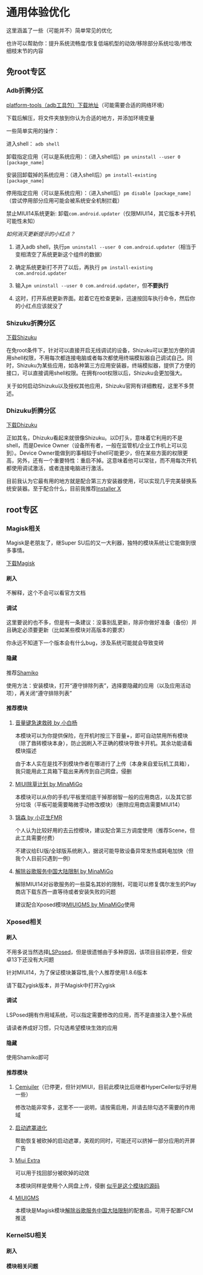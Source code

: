 # 通用体验优化

这里涵盖了一些（可能并不）简单常见的优化

也许可以帮助你：提升系统流畅度/恢复低端机型的动效/移除部分系统垃圾/修改细枝末节的内容

## 免root专区
### Adb折腾分区
[platform-tools（adb工具包）下载地址](https://developer.android.com/tools/releases/platform-tools)（可能需要合适的网络环境）

下载后解压，将文件夹放到你认为合适的地方，并添加环境变量

一些简单实用的操作：

进入shell： `adb shell`

卸载指定应用（可以是系统应用）：（进入shell后）`pm uninstall --user 0 [package_name]`

安装回卸载掉的系统应用：（进入shell后）`pm install-existing [package_name]`

停用指定应用（可以是系统应用）：（进入shell后）`pm disable [package_name]`（尝试停用部分应用可能会被系统安全机制拦截）

禁止MIUI14系统更新: 卸载`com.android.updater`（仅限MIUI14，其它版本卡开机可能性未知）

*如何消灭更新提示的小红点？*

1. 进入adb shell，执行`pm uninstall --user 0 com.android.updater`（相当于变相清空了系统更新这个组件的数据）

2. 确定系统更新打不开了以后，再执行 `pm install-existing com.android.updater`

3. 输入`pm uninstall --user 0 com.android.updater`，但**不要执行**

4. 这时，打开系统更新界面。趁着它在检查更新，迅速按回车执行命令，然后你的小红点应该就没了



### Shizuku折腾分区

[下载Shizuku](https://shizuku.rikka.app/)

在免root条件下，针对可以直接开启无线调试的设备，Shizuku可以更加方便的调用shell权限，不用每次都连接电脑或者每次都使用终端模拟器自己调试自己。同时，Shizuku为某些应用，如各种第三方应用安装器，终端模拟器，提供了方便的接口，可以直接调用shell权限。在拥有root权限以后，Shizuku会更加强大。

关于如何启动Shizuku以及授权其他应用，Shizuku官网有详细教程，这里不多赘述。

### Dhizuku折腾分区

[下载Dhizuku](https://github.com/iamr0s/Dhizuku/releases)

正如其名，Dhizuku看起来就很像Shizuku。以D打头，意味着它利用的不是shell，而是Device Owner（设备所有者，一般在监管机/企业工作机上可以见到）。Device Owner能做到的事相较于shell可能更少，但在某些方面的权限更高，另外，还有一个重要特性：重启不掉。这意味着他可以常驻，而不用每次开机都使用调试激活，或者连接电脑进行激活。

目前我认为它最有用的地方就是配合第三方安装器使用，可以实现几乎完美替换系统安装器。至于配合什么，目前我推荐[Installer X](https://github.com/iamr0s/InstallerX/releases/tag/v1.7)

## root专区

### Magisk相关

Magisk是老朋友了，继Super SU后的又一大利器，独特的模块系统让它能做到很多事情。

[下载Magisk](https://github.com/topjohnwu/Magisk/releases/)

#### 刷入

不解释，这个不会可以看官方文档
#### 调试

这里要说的也不多，但是有一条建议：没事别乱更新，除非你做好准备（备份）并且确定必须要更新（比如某些模块对高版本的要求）

你永远不知道下一个版本会有什么bug，涉及系统可能就会导致变砖
#### 隐藏
推荐[Shamiko](https://github.com/LSPosed/LSPosed.github.io/releases)

使用方法：安装模块，打开“遵守排除列表”，选择要隐藏的应用（以及应用活动项），再关闭“遵守排除列表”

#### 推荐模块

1. [音量键急速救砖 by 小白杨](https://jackwhitepiao.lanzv.com/iLL0f1mh6maj)

    本模块可以为你提供保险，在开机时按三下音量+，即可自动禁用所有模块（除了救砖模块本身），防止因刷入不正确的模块导致卡开机。其余功能请看模块描述

    由于本人实在是找不到模块作者在哪进行了上传（本身来自爱玩机工具箱），我只能用此工具箱下载出来再传到自己网盘，侵删

2. [MIUI除草计划 by MinaMiGo](https://blog.minamigo.moe/archives/811)

    本模块可以从你的手机/平板里彻底干掉那弱智一般的应用商店，以及其它部分垃圾（平板可能需要略微手动修改模块）（删除应用商店需要MIUI14）

3. [锦森 by 小花生FMR](https://github.com/Jinsens/Jinsen/releases/tag/Jinsen)

    个人认为比较好用的去云控模块，建议配合第三方调度使用（推荐Scene，但此工具需要付费）

    不建议给EU版/全球版系统刷入，据说可能导致设备异常发热或耗电加快（但我个人目前只遇到一例）

4. [解除谷歌服务中国大陆限制 by MinaMiGo](https://blog.minamigo.moe/archives/1123)

    解除MIUI14对谷歌服务的一些莫名其妙的限制，可能可以修复偶尔发生的Play商店下载东西一直等待或者安装失败的问题

    建议配合Xposed模块[MIUIGMS by MinaMiGo](https://blog.minamigo.moe/archives/1022)使用



### Xposed相关
#### 刷入

不用多说当然选择[LSPosed](https://github.com/LSPosed/LSPosed/releases)，但是很遗憾由于多种原因，该项目目前停更，但安卓13下还没有大问题

针对MIUI14，为了保证模块兼容性,我个人推荐使用1.8.6版本

请下载Zygisk版本，并于Magisk中打开Zygisk

#### 调试

LSPosed拥有作用域系统，可以指定需要修改的应用，而不是直接注入整个系统

请读者养成好习惯，只勾选希望模块生效的应用


#### 隐藏

使用Shamiko即可

#### 推荐模块

1. [Cemiuiler](https://github.com/ReChronoRain/Cemiuiler/releases)（已停更，但针对MIUI，目前此模块比后继者HyperCeiler似乎好用一些）
   
    修改功能非常多，这里不一一说明，请按需启用，并请去除勾选不需要的作用域

2. [启动遮罩进化](https://github.com/Xposed-Modules-Repo/com.gswxxn.restoresplashscreen/releases)
   
    帮助恢复被砍掉的启动遮罩，美观的同时，可能还可以挤掉一部分应用的开屏广告

3. [Miui Extra](https://jackwhitepiao.lanzv.com/ih4QJ1mhj5ni)
   
    可以用于找回部分被砍掉的动效

    本模块同样是使用个人网盘上传，侵删
    [似乎是这个模块的源码](https://github.com/Art-Chen/MIUI-Extra-YukiAPI)

5. [MIUIGMS](https://blog.minamigo.moe/archives/1022)
   
    本模块是Magisk模块[解除谷歌服务中国大陆限制](https://blog.minamigo.moe/archives/1123)的配套品，可用于配置FCM推送

### KernelSU相关
#### 刷入
#### 模块相关问题

